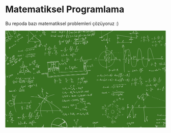 # Matematiksel Programlama
Bu repoda bazı matematiksel problemleri çözüyoruz :)

<img src="./math.jpeg"/>

